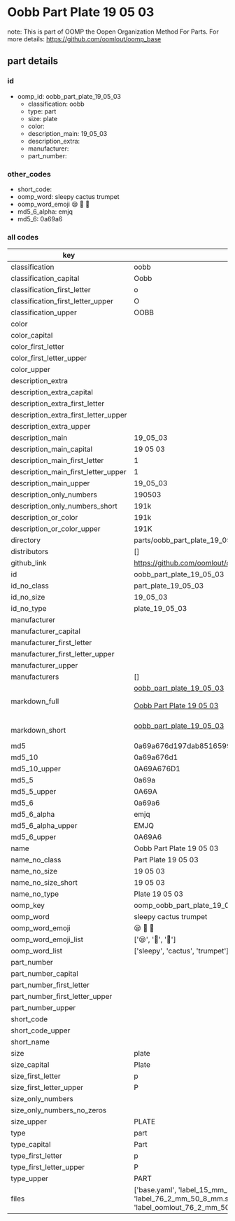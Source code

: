 # Oobb Part Plate 19 05 03  

note: This is part of OOMP the Oopen Organization Method For Parts. For more details: https://github.com/oomlout/oomp_base

##  part details





### id
* oomp_id: oobb_part_plate_19_05_03
  * classification: oobb
  * type: part
  * size: plate
  * color: 
  * description_main: 19_05_03
  * description_extra: 
  * manufacturer: 
  * part_number: 

### other_codes
* short_code: 
* oomp_word: sleepy cactus trumpet
* oomp_word_emoji :sleepy: :cactus: :trumpet:
* md5_6_alpha: emjq
* md5_6: 0a69a6

### all codes 
| key | value |  
| --- | --- |  
| classification | oobb |  
| classification_capital | Oobb |  
| classification_first_letter | o |  
| classification_first_letter_upper | O |  
| classification_upper | OOBB |  
| color |  |  
| color_capital |  |  
| color_first_letter |  |  
| color_first_letter_upper |  |  
| color_upper |  |  
| description_extra |  |  
| description_extra_capital |  |  
| description_extra_first_letter |  |  
| description_extra_first_letter_upper |  |  
| description_extra_upper |  |  
| description_main | 19_05_03 |  
| description_main_capital | 19 05 03 |  
| description_main_first_letter | 1 |  
| description_main_first_letter_upper | 1 |  
| description_main_upper | 19_05_03 |  
| description_only_numbers | 190503 |  
| description_only_numbers_short | 191k |  
| description_or_color | 191k |  
| description_or_color_upper | 191K |  
| directory | parts/oobb_part_plate_19_05_03 |  
| distributors | [] |  
| github_link | https://github.com/oomlout/oomlout_oomp_part_src/tree/main/parts/oobb_part_plate_19_05_03/working |  
| id | oobb_part_plate_19_05_03 |  
| id_no_class | part_plate_19_05_03 |  
| id_no_size | 19_05_03 |  
| id_no_type | plate_19_05_03 |  
| manufacturer |  |  
| manufacturer_capital |  |  
| manufacturer_first_letter |  |  
| manufacturer_first_letter_upper |  |  
| manufacturer_upper |  |  
| manufacturers | [] |  
| markdown_full | [oobb_part_plate_19_05_03](https://github.com/oomlout/oomlout_oomp_part_src/tree/main/parts/oobb_part_plate_19_05_03/working)<br>[](https://github.com/oomlout/oomlout_oomp_part_src/tree/main/parts/oobb_part_plate_19_05_03/working)<br>[Oobb Part Plate 19 05 03](https://github.com/oomlout/oomlout_oomp_part_src/tree/main/parts/oobb_part_plate_19_05_03/working)<br><br> |  
| markdown_short | [oobb_part_plate_19_05_03](https://github.com/oomlout/oomlout_oomp_part_src/tree/main/parts/oobb_part_plate_19_05_03/working)<br><br> |  
| md5 | 0a69a676d197dab8516599b2ff127575 |  
| md5_10 | 0a69a676d1 |  
| md5_10_upper | 0A69A676D1 |  
| md5_5 | 0a69a |  
| md5_5_upper | 0A69A |  
| md5_6 | 0a69a6 |  
| md5_6_alpha | emjq |  
| md5_6_alpha_upper | EMJQ |  
| md5_6_upper | 0A69A6 |  
| name | Oobb Part Plate 19 05 03 |  
| name_no_class | Part Plate 19 05 03 |  
| name_no_size | 19 05 03 |  
| name_no_size_short | 19 05 03 |  
| name_no_type | Plate 19 05 03 |  
| oomp_key | oomp_oobb_part_plate_19_05_03 |  
| oomp_word | sleepy cactus trumpet |  
| oomp_word_emoji | :sleepy: :cactus: :trumpet: |  
| oomp_word_emoji_list | [':sleepy:', ':cactus:', ':trumpet:'] |  
| oomp_word_list | ['sleepy', 'cactus', 'trumpet'] |  
| part_number |  |  
| part_number_capital |  |  
| part_number_first_letter |  |  
| part_number_first_letter_upper |  |  
| part_number_upper |  |  
| short_code |  |  
| short_code_upper |  |  
| short_name |  |  
| size | plate |  
| size_capital | Plate |  
| size_first_letter | p |  
| size_first_letter_upper | P |  
| size_only_numbers |  |  
| size_only_numbers_no_zeros |  |  
| size_upper | PLATE |  
| type | part |  
| type_capital | Part |  
| type_first_letter | p |  
| type_first_letter_upper | P |  
| type_upper | PART |  
| files | ['base.yaml', 'label_15_mm_30_mm.pdf', 'label_15_mm_30_mm.svg', 'label_76_2_mm_50_8_mm.pdf', 'label_76_2_mm_50_8_mm.svg', 'label_oomlout_76_2_mm_50_8_mm.pdf', 'label_oomlout_76_2_mm_50_8_mm.svg', 'readme.md', 'working.json', 'working.yaml'] |  

